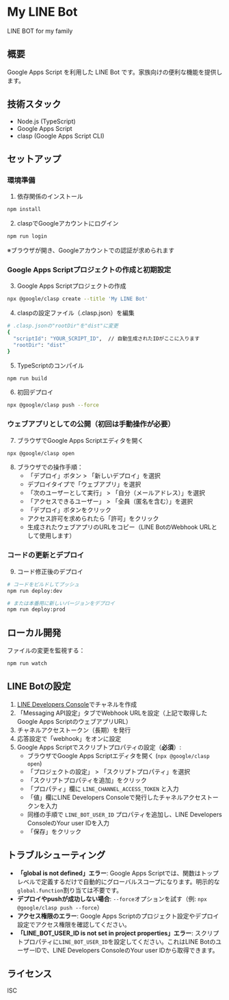 # My LINE Bot

LINE BOT for my family

## 概要

Google Apps Script を利用した LINE Bot です。家族向けの便利な機能を提供します。

## 技術スタック

- Node.js (TypeScript)
- Google Apps Script
- clasp (Google Apps Script CLI)

## セットアップ

### 環境準備

1. 依存関係のインストール

```bash
npm install
```

2. claspでGoogleアカウントにログイン

```bash
npm run login
```

※ブラウザが開き、Googleアカウントでの認証が求められます

### Google Apps Scriptプロジェクトの作成と初期設定

3. Google Apps Scriptプロジェクトの作成

```bash
npx @google/clasp create --title 'My LINE Bot'
```

4. claspの設定ファイル（.clasp.json）を編集

```bash
# .clasp.jsonの"rootDir"を"dist"に変更
{
  "scriptId": "YOUR_SCRIPT_ID",  // 自動生成されたIDがここに入ります
  "rootDir": "dist"
}
```

5. TypeScriptのコンパイル

```bash
npm run build
```

6. 初回デプロイ

```bash
npx @google/clasp push --force
```

### ウェブアプリとしての公開（初回は手動操作が必要）

7. ブラウザでGoogle Apps Scriptエディタを開く

```bash
npx @google/clasp open
```

8. ブラウザでの操作手順：
   - 「デプロイ」ボタン > 「新しいデプロイ」を選択
   - デプロイタイプで「ウェブアプリ」を選択
   - 「次のユーザーとして実行」 > 「自分（メールアドレス）」を選択
   - 「アクセスできるユーザー」 > 「全員（匿名を含む）」を選択
   - 「デプロイ」ボタンをクリック
   - アクセス許可を求められたら「許可」をクリック
   - 生成されたウェブアプリのURLをコピー（LINE BotのWebhook URLとして使用します）

### コードの更新とデプロイ

9. コード修正後のデプロイ

```bash
# コードをビルドしてプッシュ
npm run deploy:dev

# または本番用に新しいバージョンをデプロイ
npm run deploy:prod
```

## ローカル開発

ファイルの変更を監視する：

```bash
npm run watch
```

## LINE Botの設定

1. [LINE Developers Console](https://developers.line.biz/console/)でチャネルを作成
2. 「Messaging API設定」タブでWebhook URLを設定（上記で取得したGoogle Apps ScriptのウェブアプリURL）
3. チャネルアクセストークン（長期）を発行
4. 応答設定で「webhook」をオンに設定
5. Google Apps Scriptでスクリプトプロパティの設定（**必須**）:
   - ブラウザでGoogle Apps Scriptエディタを開く (`npx @google/clasp open`)
   - 「プロジェクトの設定」 > 「スクリプトプロパティ」を選択
   - 「スクリプトプロパティを追加」をクリック
   - 「プロパティ」欄に `LINE_CHANNEL_ACCESS_TOKEN` と入力
   - 「値」欄にLINE Developers Consoleで発行したチャネルアクセストークンを入力
   - 同様の手順で `LINE_BOT_USER_ID` プロパティを追加し、LINE Developers ConsoleのYour user IDを入力
   - 「保存」をクリック

## トラブルシューティング

- **「global is not defined」エラー**: Google Apps Scriptでは、関数はトップレベルで定義するだけで自動的にグローバルスコープになります。明示的な`global.function`割り当ては不要です。
- **デプロイやpushが成功しない場合**: `--force`オプションを試す（例: `npx @google/clasp push --force`）
- **アクセス権限のエラー**: Google Apps Scriptのプロジェクト設定やデプロイ設定でアクセス権限を確認してください。
- **「LINE_BOT_USER_ID is not set in project properties」エラー**: スクリプトプロパティに`LINE_BOT_USER_ID`を設定してください。これはLINE BotのユーザーIDで、LINE Developers ConsoleのYour user IDから取得できます。

## ライセンス

ISC
